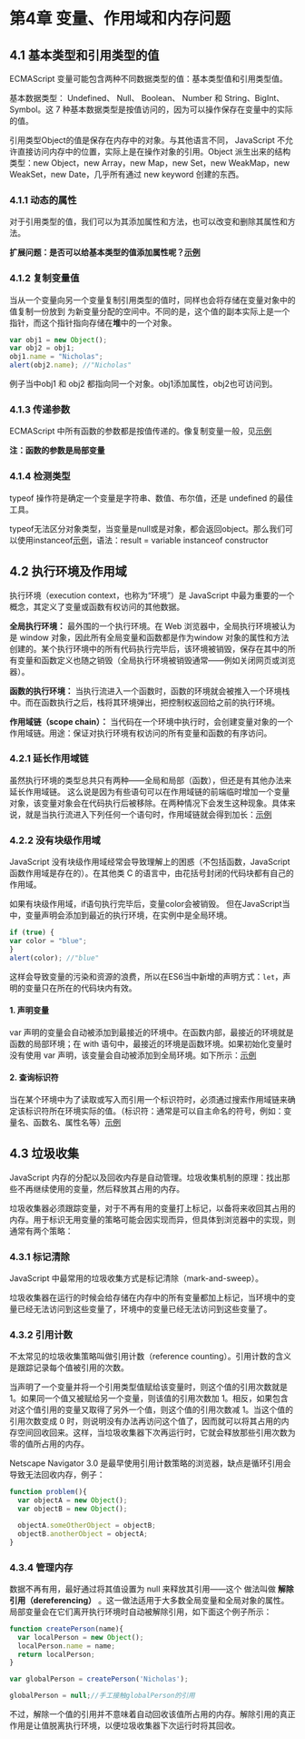 # 第4章 变量、作用域和内存问题

## 4.1 基本类型和引用类型的值

ECMAScript 变量可能包含两种不同数据类型的值：基本类型值和引用类型值。 

基本数据类型： Undefined、 Null、 Boolean、 Number 和 String、BigInt、Symbol。这 7 种基本数据类型是按值访问的，因为可以操作保存在变量中的实际的值。

引用类型Object的值是保存在内存中的对象。与其他语言不同， JavaScript 不允许直接访问内存中的位置，实际上是在操作对象的引用。Object 派生出来的结构类型：new Object，new Array，new Map，new Set，new WeakMap，new WeakSet，new Date，几乎所有通过 new keyword 创建的东西。

### 4.1.1 动态的属性
对于引用类型的值，我们可以为其添加属性和方法，也可以改变和删除其属性和方法。

**扩展问题：是否可以给基本类型的值添加属性呢？[示例](./4.1/DynamicPropertiesExample02.html)**

### 4.1.2 复制变量值
当从一个变量向另一个变量复制引用类型的值时，同样也会将存储在变量对象中的值复制一份放到
为新变量分配的空间中。不同的是，这个值的副本实际上是一个指针，而这个指针指向存储在**堆**中的一个对象。

```javascript
var obj1 = new Object();
var obj2 = obj1;
obj1.name = "Nicholas";
alert(obj2.name); //"Nicholas"
```

例子当中obj1 和 obj2 都指向同一个对象。obj1添加属性，obj2也可访问到。

### 4.1.3 传递参数
ECMAScript 中所有函数的参数都是按值传递的。像复制变量一般，见[示例](./4.1/FunctionArgumentsExample01.html)

**注：函数的参数是局部变量**

### 4.1.4 检测类型
typeof 操作符是确定一个变量是字符串、数值、布尔值，还是 undefined 的最佳工具。

typeof无法区分对象类型，当变量是null或是对象，都会返回object。那么我们可以使用instanceof[示例](./4.1/DeterminingTypeExample02.html)，语法：result = variable instanceof constructor

## 4.2 执行环境及作用域
执行环境（execution context，也称为“环境”）是 JavaScript 中最为重要的一个概念，其定义了变量或函数有权访问的其他数据。

**全局执行环境：** 最外围的一个执行环境。在 Web 浏览器中，全局执行环境被认为是 window 对象，因此所有全局变量和函数都是作为window 对象的属性和方法创建的。某个执行环境中的所有代码执行完毕后，该环境被销毁，保存在其中的所有变量和函数定义也随之销毁（全局执行环境被销毁通常——例如关闭网页或浏览器）。

**函数的执行环境：** 当执行流进入一个函数时，函数的环境就会被推入一个环境栈中。而在函数执行之后，栈将其环境弹出，把控制权返回给之前的执行环境。 

**作用域链（scope chain）：** 当代码在一个环境中执行时，会创建变量对象的一个作用域链。用途：保证对执行环境有权访问的所有变量和函数的有序访问。

### 4.2.1 延长作用域链
虽然执行环境的类型总共只有两种——全局和局部（函数），但还是有其他办法来延长作用域链。
这么说是因为有些语句可以在作用域链的前端临时增加一个变量对象，该变量对象会在代码执行后被移除。在两种情况下会发生这种现象。具体来说，就是当执行流进入下列任何一个语句时，作用域链就会得到加长：[示例](./4.2/ExecutionContextExample03.html)

### 4.2.2 没有块级作用域
JavaScript 没有块级作用域经常会导致理解上的困惑（不包括函数，JavaScript函数作用域是存在的）。在其他类 C 的语言中，由花括号封闭的代码块都有自己的作用域。

如果有块级作用域，if语句执行完毕后，变量color会被销毁。
但在JavaScript当中，变量声明会添加到最近的执行环境，在实例中是全局环境。

```javascript
if (true) {
var color = "blue";
}
alert(color); //"blue"
```

这样会导致变量的污染和资源的浪费，所以在ES6当中新增的声明方式：`let`，声明的变量只在所在的代码块内有效。

#### 1. 声明变量
var 声明的变量会自动被添加到最接近的环境中。在函数内部，最接近的环境就是函数的局部环境；在 with 语句中，最接近的环境是函数环境。如果初始化变量时没有使用 var 声明，该变量会自动被添加到全局环境。如下所示：[示例](./4.2/ExecutionContextExample04.html)

#### 2. 查询标识符
当在某个环境中为了读取或写入而引用一个标识符时，必须通过搜索作用域链来确定该标识符所在环境实际的值。（标识符：通常是可以自主命名的符号，例如：变量名、函数名、属性名等）[示例](./4.2/ExecutionContextExample06.html)


## 4.3 垃圾收集
JavaScript 内存的分配以及回收内存是自动管理。垃圾收集机制的原理：找出那些不再继续使用的变量，然后释放其占用的内存。

垃圾收集器必须跟踪变量，对于不再有用的变量打上标记，以备将来收回其占用的内存。用于标识无用变量的策略可能会因实现而异，但具体到浏览器中的实现，则通常有两个策略：

### 4.3.1 标记清除
JavaScript 中最常用的垃圾收集方式是标记清除（mark-and-sweep）。

垃圾收集器在运行的时候会给存储在内存中的所有变量都加上标记，当环境中的变量已经无法访问到这些变量了，环境中的变量已经无法访问到这些变量了。

### 4.3.2 引用计数
不太常见的垃圾收集策略叫做引用计数（reference counting）。引用计数的含义是跟踪记录每个值被引用的次数。

当声明了一个变量并将一个引用类型值赋给该变量时，则这个值的引用次数就是 1。如果同一个值又被赋给另一个变量，则该值的引用次数加 1。相反，如果包含对这个值引用的变量又取得了另外一个值，则这个值的引用次数减 1。当这个值的引用次数变成 0 时，则说明没有办法再访问这个值了，因而就可以将其占用的内存空间回收回来。这样，当垃圾收集器下次再运行时，它就会释放那些引用次数为零的值所占用的内存。

Netscape Navigator 3.0 是最早使用引用计数策略的浏览器，缺点是循环引用会导致无法回收内存，例子：
```javascript
function problem(){
  var objectA = new Object();
  var objectB = new Object();

  objectA.someOtherObject = objectB;
  objectB.anotherObject = objectA;
}
```

### 4.3.4 管理内存
数据不再有用，最好通过将其值设置为 null 来释放其引用——这个
做法叫做 **解除引用（dereferencing）** 。这一做法适用于大多数全局变量和全局对象的属性。局部变量会在它们离开执行环境时自动被解除引用，如下面这个例子所示：

```javascript
function createPerson(name){
  var localPerson = new Object();
  localPerson.name = name;
  return localPerson;
}

var globalPerson = createPerson('Nicholas');

globalPerson = null;//手工接触globalPerson的引用
```

不过，解除一个值的引用并不意味着自动回收该值所占用的内存。解除引用的真正作用是让值脱离执行环境，以便垃圾收集器下次运行时将其回收。